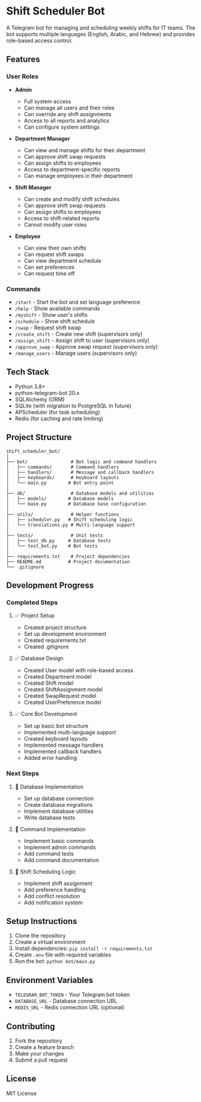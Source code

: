 # Shift Scheduler Bot

A Telegram bot for managing and scheduling weekly shifts for IT teams. The bot supports multiple languages (English, Arabic, and Hebrew) and provides role-based access control.

## Features

### User Roles
- **Admin**
  - Full system access
  - Can manage all users and their roles
  - Can override any shift assignments
  - Access to all reports and analytics
  - Can configure system settings

- **Department Manager**
  - Can view and manage shifts for their department
  - Can approve shift swap requests
  - Can assign shifts to employees
  - Access to department-specific reports
  - Can manage employees in their department

- **Shift Manager**
  - Can create and modify shift schedules
  - Can approve shift swap requests
  - Can assign shifts to employees
  - Access to shift-related reports
  - Cannot modify user roles

- **Employee**
  - Can view their own shifts
  - Can request shift swaps
  - Can view department schedule
  - Can set preferences
  - Can request time off

### Commands
- `/start` - Start the bot and set language preference
- `/help` - Show available commands
- `/myshift` - Show user's shifts
- `/schedule` - Show shift schedule
- `/swap` - Request shift swap
- `/create_shift` - Create new shift (supervisors only)
- `/assign_shift` - Assign shift to user (supervisors only)
- `/approve_swap` - Approve swap request (supervisors only)
- `/manage_users` - Manage users (supervisors only)

## Tech Stack
- Python 3.8+
- python-telegram-bot 20.x
- SQLAlchemy (ORM)
- SQLite (with migration to PostgreSQL in future)
- APScheduler (for task scheduling)
- Redis (for caching and rate limiting)

## Project Structure
```
shift_scheduler_bot/
│
├── bot/                # Bot logic and command handlers
│   ├── commands/       # Command handlers
│   ├── handlers/       # Message and callback handlers
│   ├── keyboards/      # Keyboard layouts
│   └── main.py        # Bot entry point
│
├── db/                 # Database models and utilities
│   ├── models/        # Database models
│   └── base.py        # Database base configuration
│
├── utils/              # Helper functions
│   ├── scheduler.py   # Shift scheduling logic
│   └── translations.py # Multi-language support
│
├── tests/              # Unit tests
│   ├── test_db.py     # Database tests
│   └── test_bot.py    # Bot tests
│
├── requirements.txt    # Project dependencies
├── README.md          # Project documentation
└── .gitignore
```

## Development Progress

### Completed Steps
1. ✅ Project Setup
   - Created project structure
   - Set up development environment
   - Created requirements.txt
   - Created .gitignore

2. ✅ Database Design
   - Created User model with role-based access
   - Created Department model
   - Created Shift model
   - Created ShiftAssignment model
   - Created SwapRequest model
   - Created UserPreference model

3. ✅ Core Bot Development
   - Set up basic bot structure
   - Implemented multi-language support
   - Created keyboard layouts
   - Implemented message handlers
   - Implemented callback handlers
   - Added error handling

### Next Steps
1. 🔄 Database Implementation
   - Set up database connection
   - Create database migrations
   - Implement database utilities
   - Write database tests

2. 🔄 Command Implementation
   - Implement basic commands
   - Implement admin commands
   - Add command tests
   - Add command documentation

3. 🔄 Shift Scheduling Logic
   - Implement shift assignment
   - Add preference handling
   - Add conflict resolution
   - Add notification system

## Setup Instructions
1. Clone the repository
2. Create a virtual environment
3. Install dependencies: `pip install -r requirements.txt`
4. Create `.env` file with required variables
5. Run the bot: `python bot/main.py`

## Environment Variables
- `TELEGRAM_BOT_TOKEN` - Your Telegram bot token
- `DATABASE_URL` - Database connection URL
- `REDIS_URL` - Redis connection URL (optional)

## Contributing
1. Fork the repository
2. Create a feature branch
3. Make your changes
4. Submit a pull request

## License
MIT License
